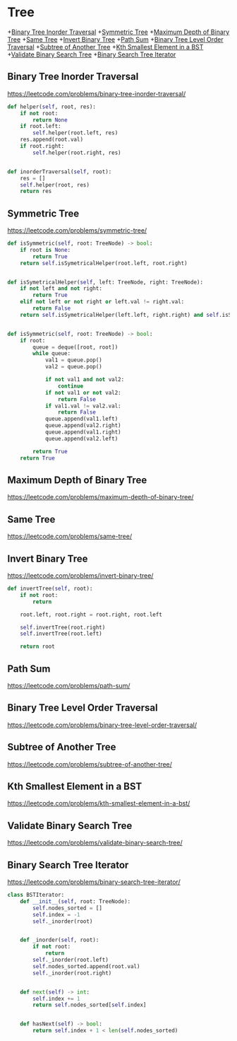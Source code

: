 # Tree

+[Binary Tree Inorder Traversal](#binary-tree-inorder-traversal)
+[Symmetric Tree](#symmetric-tree)
+[Maximum Depth of Binary Tree](#maximum-depth-of-binary-tree)
+[Same Tree](#same-tree)
+[Invert Binary Tree](#invert-binary-tree)
+[Path Sum](#path-sum)
+[Binary Tree Level Order Traversal](#binary-tree-level-order-traversal)
+[Subtree of Another Tree](#subtree-of-another-tree)
+[Kth Smallest Element in a BST](#kth-smallest-element-in-a-bst)
+[Validate Binary Search Tree](#validate-binary-search-tree)
+[Binary Search Tree Iterator](#binary-search-tree-iterator)

## Binary Tree Inorder Traversal

https://leetcode.com/problems/binary-tree-inorder-traversal/

```python
def helper(self, root, res):
    if not root:
        return None
    if root.left:
        self.helper(root.left, res)
    res.append(root.val)
    if root.right:
        self.helper(root.right, res)


def inorderTraversal(self, root):
    res = []
    self.helper(root, res)
    return res

```

## Symmetric Tree

https://leetcode.com/problems/symmetric-tree/

```python
def isSymmetric(self, root: TreeNode) -> bool:
    if root is None:
        return True
    return self.isSymetricalHelper(root.left, root.right)


def isSymetricalHelper(self, left: TreeNode, right: TreeNode):
    if not left and not right:
        return True
    elif not left or not right or left.val != right.val:
        return False
    return self.isSymetricalHelper(left.left, right.right) and self.isSymetricalHelper(left.right, right.left)


def isSymmetric(self, root: TreeNode) -> bool:
    if root:
        queue = deque([root, root])
        while queue:
            val1 = queue.pop()
            val2 = queue.pop()

            if not val1 and not val2:
                continue
            if not val1 or not val2:
                return False
            if val1.val != val2.val:
                return False
            queue.append(val1.left)
            queue.append(val2.right)
            queue.append(val1.right)
            queue.append(val2.left)

        return True
    return True

```

## Maximum Depth of Binary Tree

https://leetcode.com/problems/maximum-depth-of-binary-tree/

## Same Tree

https://leetcode.com/problems/same-tree/



## Invert Binary Tree
https://leetcode.com/problems/invert-binary-tree/

```python
def invertTree(self, root):
    if not root:
        return

    root.left, root.right = root.right, root.left

    self.invertTree(root.right)
    self.invertTree(root.left)

    return root

```

## Path Sum

https://leetcode.com/problems/path-sum/

## Binary Tree Level Order Traversal

https://leetcode.com/problems/binary-tree-level-order-traversal/

## Subtree of Another Tree

https://leetcode.com/problems/subtree-of-another-tree/

## Kth Smallest Element in a BST

https://leetcode.com/problems/kth-smallest-element-in-a-bst/

## Validate Binary Search Tree

https://leetcode.com/problems/validate-binary-search-tree/

## Binary Search Tree Iterator

https://leetcode.com/problems/binary-search-tree-iterator/

```python
class BSTIterator:
    def __init__(self, root: TreeNode):
        self.nodes_sorted = []
        self.index = -1
        self._inorder(root)


    def _inorder(self, root):
        if not root:
            return
        self._inorder(root.left)
        self.nodes_sorted.append(root.val)
        self._inorder(root.right)


    def next(self) -> int:
        self.index += 1
        return self.nodes_sorted[self.index]


    def hasNext(self) -> bool:
        return self.index + 1 < len(self.nodes_sorted)

```
